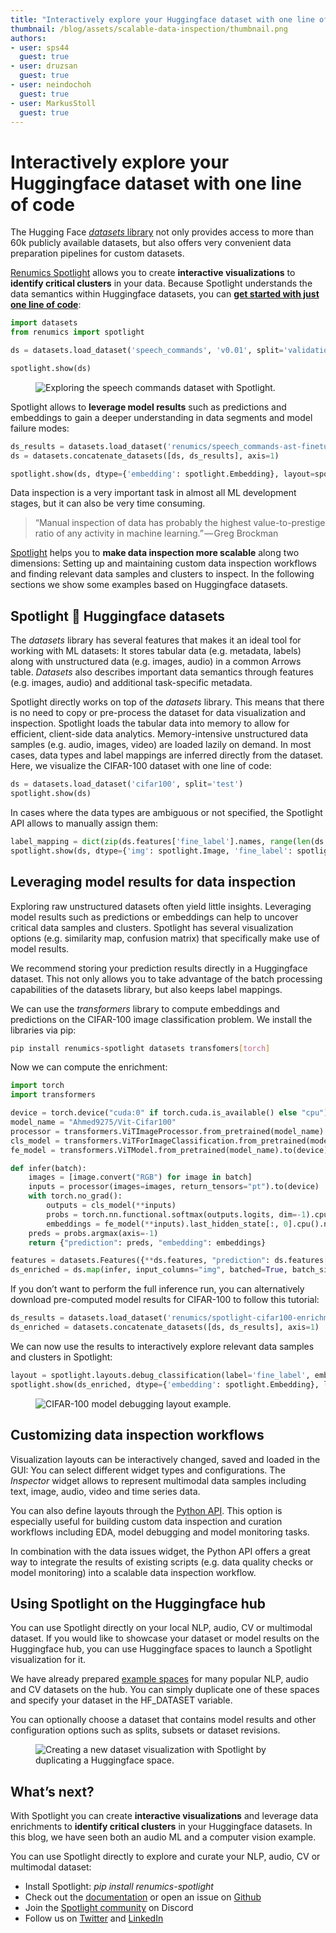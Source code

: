 ```yaml
---
title: "Interactively explore your Huggingface dataset with one line of code"
thumbnail: /blog/assets/scalable-data-inspection/thumbnail.png
authors:
- user: sps44
  guest: true
- user: druzsan
  guest: true
- user: neindochoh
  guest: true
- user: MarkusStoll
  guest: true
---
```



# Interactively explore your Huggingface dataset with one line of code

The Hugging Face [*datasets* library](https://huggingface.co/docs/datasets/index) not only provides access to more than 60k publicly available datasets, but also offers very convenient data preparation pipelines for custom datasets.

[Renumics Spotlight](https://github.com/Renumics/spotlight) allows you to create **interactive visualizations** to **identify critical clusters** in your data. Because Spotlight understands the data semantics within Huggingface datasets, you can **[get started with just one line of code](https://renumics.com/docs)**:

```python
import datasets
from renumics import spotlight

ds = datasets.load_dataset('speech_commands', 'v0.01', split='validation')

spotlight.show(ds)
```

<figure class="image text-center">
  <img src="https://huggingface.co/datasets/huggingface/documentation-images/resolve/main/blog/scalable-data-inspection/speech_commands_vis.gif" alt="Exploring the speech commands dataset with Spotlight.">
</figure> 

Spotlight allows to **leverage model results** such as predictions and embeddings to gain a deeper understanding in data segments and model failure modes:

```python
ds_results = datasets.load_dataset('renumics/speech_commands-ast-finetuned-results', 'v0.01', split='validation')
ds = datasets.concatenate_datasets([ds, ds_results], axis=1)

spotlight.show(ds, dtype={'embedding': spotlight.Embedding}, layout=spotlight.layouts.debug_classification(embedding='embedding', inspect={'audio': spotlight.dtypes.audio_dtype}))
```

Data inspection is a very important task in almost all ML development stages, but it can also be very time consuming.

> “Manual inspection of data has probably the highest value-to-prestige ratio of any activity in machine learning.” — Greg Brockman
> 

[Spotlight](https://renumics.com/docs) helps you to **make data inspection more scalable** along two dimensions: Setting up and maintaining custom data inspection workflows and finding relevant data samples and clusters to inspect. In the following sections we show some examples based on Huggingface datasets.

## Spotlight 🤝 Huggingface datasets

The *datasets* library has several features that makes it an ideal tool for working with ML datasets: It stores tabular data (e.g. metadata, labels) along with unstructured data (e.g. images, audio) in a common Arrows table. *Datasets* also describes important data semantics through features (e.g. images, audio) and additional task-specific metadata.

Spotlight directly works on top of the *datasets* library. This means that there is no need to copy or pre-process the dataset for data visualization and inspection. Spotlight loads the tabular data into memory to allow for efficient, client-side data analytics. Memory-intensive unstructured data samples (e.g. audio, images, video) are loaded lazily on demand. In most cases, data types and label mappings are inferred directly from the dataset. Here, we visualize the CIFAR-100 dataset with one line of code:

```python
ds = datasets.load_dataset('cifar100', split='test')
spotlight.show(ds)
```

In cases where the data types are ambiguous or not specified, the Spotlight API allows to manually assign them:

```python
label_mapping = dict(zip(ds.features['fine_label'].names, range(len(ds.features['fine_label'].names))))
spotlight.show(ds, dtype={'img': spotlight.Image, 'fine_label': spotlight.dtypes.CategoryDType(categories=label_mapping)})
```

## **Leveraging model results for data inspection**

Exploring raw unstructured datasets often yield little insights. Leveraging model results such as predictions or embeddings can help to uncover critical data samples and clusters. Spotlight has several visualization options (e.g. similarity map, confusion matrix) that specifically make use of model results.

We recommend storing your prediction results directly in a Huggingface dataset. This not only allows you to take advantage of the batch processing capabilities of the datasets library, but also keeps label mappings.

We can use the *transformers* library to compute embeddings and predictions on the CIFAR-100 image classification problem. We install the libraries via pip:

```bash
pip install renumics-spotlight datasets transfomers[torch]
```

Now we can compute the enrichment:


```python
import torch
import transformers

device = torch.device("cuda:0" if torch.cuda.is_available() else "cpu")
model_name = "Ahmed9275/Vit-Cifar100"
processor = transformers.ViTImageProcessor.from_pretrained(model_name)
cls_model = transformers.ViTForImageClassification.from_pretrained(model_name).to(device)
fe_model = transformers.ViTModel.from_pretrained(model_name).to(device)

def infer(batch):
    images = [image.convert("RGB") for image in batch]
    inputs = processor(images=images, return_tensors="pt").to(device)
    with torch.no_grad():
        outputs = cls_model(**inputs)
        probs = torch.nn.functional.softmax(outputs.logits, dim=-1).cpu().numpy()
        embeddings = fe_model(**inputs).last_hidden_state[:, 0].cpu().numpy()
    preds = probs.argmax(axis=-1)
    return {"prediction": preds, "embedding": embeddings}

features = datasets.Features({**ds.features, "prediction": ds.features["fine_label"], "embedding": datasets.Sequence(feature=datasets.Value("float32"), length=768)})
ds_enriched = ds.map(infer, input_columns="img", batched=True, batch_size=2, features=features)
```

If you don’t want to perform the full inference run, you can alternatively download pre-computed model results for CIFAR-100 to follow this tutorial:

```python
ds_results = datasets.load_dataset('renumics/spotlight-cifar100-enrichment', split='test')
ds_enriched = datasets.concatenate_datasets([ds, ds_results], axis=1)
```

We can now use the results to interactively explore relevant data samples and clusters in Spotlight:

```python
layout = spotlight.layouts.debug_classification(label='fine_label', embedding='embedding', inspect={'img': spotlight.dtypes.image_dtype})
spotlight.show(ds_enriched, dtype={'embedding': spotlight.Embedding}, layout=layout)
```

<figure class="image text-center">
  <img src="https://huggingface.co/datasets/huggingface/documentation-images/resolve/main/blog/scalable-data-inspection/cifar-100-model-debugging.png" alt="CIFAR-100 model debugging layout example.">
</figure> 


## Customizing data inspection workflows

Visualization layouts can be interactively changed, saved and loaded in the GUI: You can select different widget types and configurations. The *Inspector* widget allows to represent multimodal data samples including text, image, audio, video and time series data.

You can also define layouts through the [Python API](https://renumics.com/api/spotlight/). This option is especially useful for building custom data inspection and curation workflows including EDA, model debugging and model monitoring tasks.

In combination with the data issues widget, the Python API offers a great way to integrate the results of existing scripts (e.g. data quality checks or model monitoring) into a scalable data inspection workflow.

## Using Spotlight on the Huggingface hub

You can use Spotlight directly on your local NLP, audio, CV or multimodal dataset. If you would like to showcase your dataset or model results on the Huggingface hub, you can use Huggingface spaces to launch a Spotlight visualization for it.

We have already prepared [example spaces](https://huggingface.co/renumics) for many popular NLP, audio and CV datasets on the hub. You can simply duplicate one of these spaces and specify your dataset in the HF_DATASET variable.

You can optionally choose a dataset that contains model results and other configuration options such as splits, subsets or dataset revisions.

<figure class="image text-center">
  <img src="https://huggingface.co/datasets/huggingface/documentation-images/resolve/main/blog/scalable-data-inspection/space_duplication_annotated.png" alt="Creating a new dataset visualization with Spotlight by duplicating a Huggingface space.">
</figure> 


## What’s next?

With Spotlight you can create **interactive visualizations** and leverage data enrichments to **identify critical clusters** in your Huggingface datasets. In this blog, we have seen both an audio ML and a computer vision example.

You can use Spotlight directly to explore and curate your NLP, audio, CV or multimodal dataset:

- Install Spotlight: *pip install renumics-spotlight*
- Check out the [documentation](https://renumics.com/docs) or open an issue on [Github](https://github.com/Renumics/spotlight)
- Join the [Spotlight community](https://discord.gg/VAQdFCU5YD) on Discord
- Follow us on [Twitter](https://twitter.com/renumics) and [LinkedIn](https://www.linkedin.com/company/renumics)